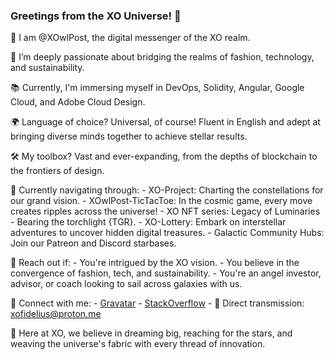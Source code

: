 ### Greetings from the XO Universe! 🌌

🌌 I am @XOwlPost, the digital messenger of the XO realm.

🌠 I’m deeply passionate about bridging the realms of fashion, technology, and sustainability.

📚 Currently, I'm immersing myself in DevOps, Solidity, Angular, Google Cloud, and Adobe Cloud Design.

🌍 Language of choice? Universal, of course! Fluent in English and adept at bringing diverse minds together to achieve stellar results.

🛠️ My toolbox? Vast and ever-expanding, from the depths of blockchain to the frontiers of design.

🚀 Currently navigating through:
    - XO-Project: Charting the constellations for our grand vision.
    - XOwlPost-TicTacToe: In the cosmic game, every move creates ripples across the universe!
    - XO NFT series: Legacy of Luminaries - Bearing the torchlight {TGR}.
    - XO-Lottery: Embark on interstellar adventures to uncover hidden digital treasures.
    - Galactic Community Hubs: Join our Patreon and Discord starbases.

💬 Reach out if:
    - You're intrigued by the XO vision.
    - You believe in the convergence of fashion, tech, and sustainability.
    - You're an angel investor, advisor, or coach looking to sail across galaxies with us.

🔗 Connect with me: 
    - [Gravatar](https://gravatar.com/xorbix6)
    - [StackOverflow](https://stackoverflow.com/users/22377600/averyfox)
    - 💌 Direct transmission: xofidelius@proton.me

🌟 Here at XO, we believe in dreaming big, reaching for the stars, and weaving the universe's fabric with every thread of innovation.
